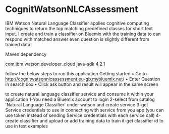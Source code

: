 # CognitWatsonNLCAssessment

IBM Watson Natural Language Classifier applies cognitive computing techniques to return the top matching predefined classes for short text input. I create and train a classifier on Bluemix with the training data to can respond with matched answer even question is slightly different from trained data.

Maven dependency

<dependency>
  <groupId>com.ibm.watson.developer_cloud</groupId>
  <artifactId>java-sdk</artifactId>
  <version>4.2.1</version>
</dependency>

follow the below steps to run this application
Getting started
•	Go to http://cognitwatsonnlcassessment.eu-gb.mybluemix.net/
•	Enter Question in search box
•	Click ask button and result will appear in the same screen

to create natural language classifier service and consume it within your application
1-You need a Bluemix account to login
2-select from catalog 'Natural Language Classifier' under watson and create service 
3-get Service credentials to use in connecting with service from you app (you can use token instead of sending Service credentials 
with each service call)
4-create classifier and upload or add training data to train it-get classifier id to use in test examples
